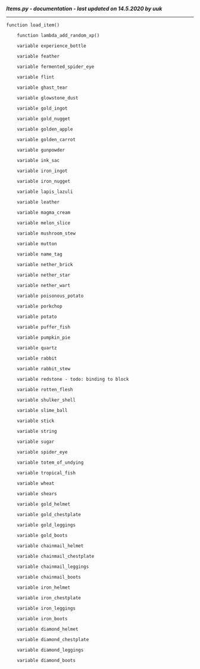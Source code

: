 ***Items.py - documentation - last updated on 14.5.2020 by uuk***
___

    function load_item()

        function lambda_add_random_xp()

        variable experience_bottle

        variable feather

        variable fermented_spider_eye

        variable flint

        variable ghast_tear

        variable glowstone_dust

        variable gold_ingot

        variable gold_nugget

        variable golden_apple

        variable golden_carrot

        variable gunpowder

        variable ink_sac

        variable iron_ingot

        variable iron_nugget

        variable lapis_lazuli

        variable leather

        variable magma_cream

        variable melon_slice

        variable mushroom_stew

        variable mutton

        variable name_tag

        variable nether_brick

        variable nether_star

        variable nether_wart

        variable poisonous_potato

        variable porkchop

        variable potato

        variable puffer_fish

        variable pumpkin_pie

        variable quartz

        variable rabbit

        variable rabbit_stew

        variable redstone - todo: binding to block

        variable rotten_flesh

        variable shulker_shell

        variable slime_ball

        variable stick

        variable string

        variable sugar

        variable spider_eye

        variable totem_of_undying

        variable tropical_fish

        variable wheat

        variable shears

        variable gold_helmet

        variable gold_chestplate

        variable gold_leggings

        variable gold_boots

        variable chainmail_helmet

        variable chainmail_chestplate

        variable chainmail_leggings

        variable chainmail_boots

        variable iron_helmet

        variable iron_chestplate

        variable iron_leggings

        variable iron_boots

        variable diamond_helmet

        variable diamond_chestplate

        variable diamond_leggings

        variable diamond_boots